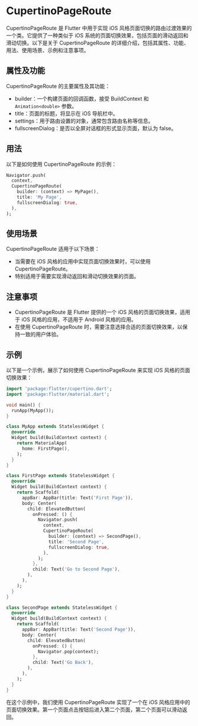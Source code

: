 # CupertinoPageRoute

CupertinoPageRoute 是 Flutter 中用于实现 iOS 风格页面切换的路由过渡效果的一个类。它提供了一种类似于 iOS 系统的页面切换效果，包括页面的滑动返回和滑动切换。以下是关于 CupertinoPageRoute 的详细介绍，包括其属性、功能、用法、使用场景、示例和注意事项。

## 属性及功能

CupertinoPageRoute 的主要属性及其功能：

- builder：一个构建页面的回调函数，接受 BuildContext 和 `Animation<double>` 参数。
- title：页面的标题，将显示在 iOS 导航栏中。
- settings：用于路由设置的对象，通常包含路由名称等信息。
- fullscreenDialog：是否以全屏对话框的形式显示页面，默认为 false。

## 用法

以下是如何使用 CupertinoPageRoute 的示例：

```dart
Navigator.push(
  context,
  CupertinoPageRoute(
    builder: (context) => MyPage(),
    title: 'My Page',
    fullscreenDialog: true,
  ),
);
```

## 使用场景

CupertinoPageRoute 适用于以下场景：

- 当需要在 iOS 风格的应用中实现页面切换效果时，可以使用 CupertinoPageRoute。
- 特别适用于需要实现滑动返回和滑动切换效果的页面。

## 注意事项

- CupertinoPageRoute 是 Flutter 提供的一个 iOS 风格的页面切换效果，适用于 iOS 风格的应用，不适用于 Android 风格的应用。
- 在使用 CupertinoPageRoute 时，需要注意选择合适的页面切换效果，以保持一致的用户体验。

## 示例

以下是一个示例，展示了如何使用 CupertinoPageRoute 来实现 iOS 风格的页面切换效果：

```dart
import 'package:flutter/cupertino.dart';
import 'package:flutter/material.dart';

void main() {
  runApp(MyApp());
}

class MyApp extends StatelessWidget {
  @override
  Widget build(BuildContext context) {
    return MaterialApp(
      home: FirstPage(),
    );
  }
}

class FirstPage extends StatelessWidget {
  @override
  Widget build(BuildContext context) {
    return Scaffold(
      appBar: AppBar(title: Text('First Page')),
      body: Center(
        child: ElevatedButton(
          onPressed: () {
            Navigator.push(
              context,
              CupertinoPageRoute(
                builder: (context) => SecondPage(),
                title: 'Second Page',
                fullscreenDialog: true,
              ),
            );
          },
          child: Text('Go to Second Page'),
        ),
      ),
    );
  }
}

class SecondPage extends StatelessWidget {
  @override
  Widget build(BuildContext context) {
    return Scaffold(
      appBar: AppBar(title: Text('Second Page')),
      body: Center(
        child: ElevatedButton(
          onPressed: () {
            Navigator.pop(context);
          },
          child: Text('Go Back'),
        ),
      ),
    );
  }
}
```

在这个示例中，我们使用 CupertinoPageRoute 实现了一个在 iOS 风格应用中的页面切换效果。第一个页面点击按钮后进入第二个页面，第二个页面可以滑动返回。
